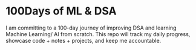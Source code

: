 # 100Days of ML & DSA
I am committing to a 100-day journey of improving DSA and learning Machine Learning/ AI from scratch.
This repo will track my daily progress, showcase code + notes + projects, and keep me accountable.
